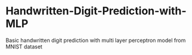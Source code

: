 # Handwritten-Digit-Prediction-with-MLP
Basic handwritten digit prediction with multi layer perceptron model from MNIST dataset
